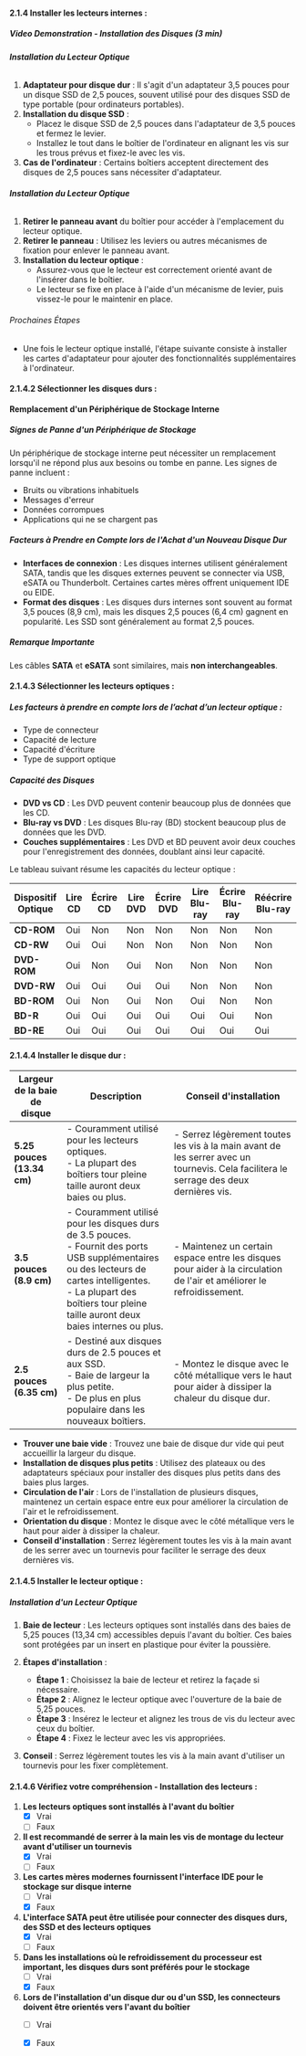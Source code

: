 
#### 2.1.4 Installer les lecteurs internes :

##### Video Demonstration - Installation des Disques (3 min)

###### **Installation du Lecteur Optique**
 
1. **Adaptateur pour disque dur** : Il s'agit d'un adaptateur 3,5 pouces pour un disque SSD de 2,5 pouces, souvent utilisé pour des disques SSD de type portable (pour ordinateurs portables).
2. **Installation du disque SSD** :
   - Placez le disque SSD de 2,5 pouces dans l'adaptateur de 3,5 pouces et fermez le levier.
   - Installez le tout dans le boîtier de l'ordinateur en alignant les vis sur les trous prévus et fixez-le avec les vis.
3. **Cas de l'ordinateur** : Certains boîtiers acceptent directement des disques de 2,5 pouces sans nécessiter d'adaptateur.

###### **Installation du Lecteur Optique**

1. **Retirer le panneau avant** du boîtier pour accéder à l'emplacement du lecteur optique.
2. **Retirer le panneau** : Utilisez les leviers ou autres mécanismes de fixation pour enlever le panneau avant.
3. **Installation du lecteur optique** :
   - Assurez-vous que le lecteur est correctement orienté avant de l'insérer dans le boîtier.
   - Le lecteur se fixe en place à l'aide d'un mécanisme de levier, puis vissez-le pour le maintenir en place.

###### Prochaines Étapes

- Une fois le lecteur optique installé, l'étape suivante consiste à installer les cartes d'adaptateur pour ajouter des fonctionnalités supplémentaires à l'ordinateur.

#### 2.1.4.2 Sélectionner les disques durs :

**Remplacement d'un Périphérique de Stockage Interne**

##### Signes de Panne d'un Périphérique de Stockage

Un périphérique de stockage interne peut nécessiter un remplacement lorsqu'il ne répond plus aux besoins ou tombe en panne. Les signes de panne incluent :

- Bruits ou vibrations inhabituels
- Messages d'erreur
- Données corrompues
- Applications qui ne se chargent pas

##### Facteurs à Prendre en Compte lors de l'Achat d'un Nouveau Disque Dur

- **Interfaces de connexion** : Les disques internes utilisent généralement SATA, tandis que les disques externes peuvent se connecter via USB, eSATA ou Thunderbolt. Certaines cartes mères offrent uniquement IDE ou EIDE.
- **Format des disques** : Les disques durs internes sont souvent au format 3,5 pouces (8,9 cm), mais les disques 2,5 pouces (6,4 cm) gagnent en popularité. Les SSD sont généralement au format 2,5 pouces.

##### Remarque Importante
Les câbles **SATA** et **eSATA** sont similaires, mais **non interchangeables**.

#### 2.1.4.3 Sélectionner les lecteurs optiques :

##### Les facteurs à prendre en compte lors de l’achat d’un lecteur optique :

-  Type de connecteur
- Capacité de lecture
- Capacité d'écriture
- Type de support optique

##### Capacité des Disques

- **DVD vs CD** : Les DVD peuvent contenir beaucoup plus de données que les CD.
- **Blu-ray vs DVD** : Les disques Blu-ray (BD) stockent beaucoup plus de données que les DVD.
- **Couches supplémentaires** : Les DVD et BD peuvent avoir deux couches pour l'enregistrement des données, doublant ainsi leur capacité.

Le tableau suivant résume les capacités du lecteur optique : 

| **Dispositif Optique** | **Lire CD** | **Écrire CD** | **Lire DVD** | **Écrire DVD** | **Lire Blu-ray** | **Écrire Blu-ray** | **Réécrire Blu-ray** |
|------------------------|-------------|---------------|--------------|----------------|------------------|--------------------|----------------------|
| **CD-ROM**             | Oui         | Non           | Non          | Non            | Non              | Non                | Non                  |
| **CD-RW**              | Oui         | Oui           | Non          | Non            | Non              | Non                | Non                  |
| **DVD-ROM**            | Oui         | Non           | Oui          | Non            | Non              | Non                | Non                  |
| **DVD-RW**             | Oui         | Oui           | Oui          | Oui            | Non              | Non                | Non                  |
| **BD-ROM**             | Oui         | Non           | Oui          | Non            | Oui              | Non                | Non                  |
| **BD-R**               | Oui         | Oui           | Oui          | Oui            | Oui              | Oui                | Non                  |
| **BD-RE**              | Oui         | Oui           | Oui          | Oui            | Oui              | Oui                | Oui                  |
#### 2.1.4.4 Installer le disque dur :

| **Largeur de la baie de disque** | **Description**                                                                                                                                                                                                                   | **Conseil d'installation**                                                                                                             |
| -------------------------------- | --------------------------------------------------------------------------------------------------------------------------------------------------------------------------------------------------------------------------------- | -------------------------------------------------------------------------------------------------------------------------------------- |
| **5.25 pouces (13.34 cm)**       | - Couramment utilisé pour les lecteurs optiques.<br>- La plupart des boîtiers tour pleine taille auront deux baies ou plus.                                                                                                       | - Serrez légèrement toutes les vis à la main avant de les serrer avec un tournevis. Cela facilitera le serrage des deux dernières vis. |
| **3.5 pouces (8.9 cm)**          | - Couramment utilisé pour les disques durs de 3.5 pouces.<br>- Fournit des ports USB supplémentaires ou des lecteurs de cartes intelligentes.<br>- La plupart des boîtiers tour pleine taille auront deux baies internes ou plus. | - Maintenez un certain espace entre les disques pour aider à la circulation de l'air et améliorer le refroidissement.                  |
| **2.5 pouces (6.35 cm)**         | - Destiné aux disques durs de 2.5 pouces et aux SSD.<br>- Baie de largeur la plus petite.<br>- De plus en plus populaire dans les nouveaux boîtiers.                                                                              | - Montez le disque avec le côté métallique vers le haut pour aider à dissiper la chaleur du disque dur.                                |

- **Trouver une baie vide** : Trouvez une baie de disque dur vide qui peut accueillir la largeur du disque.
- **Installation de disques plus petits** : Utilisez des plateaux ou des adaptateurs spéciaux pour installer des disques plus petits dans des baies plus larges.
- **Circulation de l'air** : Lors de l'installation de plusieurs disques, maintenez un certain espace entre eux pour améliorer la circulation de l'air et le refroidissement.
- **Orientation du disque** : Montez le disque avec le côté métallique vers le haut pour aider à dissiper la chaleur.
- **Conseil d'installation** : Serrez légèrement toutes les vis à la main avant de les serrer avec un tournevis pour faciliter le serrage des deux dernières vis.

#### 2.1.4.5 Installer le lecteur optique :

##### Installation d'un Lecteur Optique

1. **Baie de lecteur** : Les lecteurs optiques sont installés dans des baies de 5,25 pouces (13,34 cm) accessibles depuis l'avant du boîtier. Ces baies sont protégées par un insert en plastique pour éviter la poussière.

2. **Étapes d'installation** :
   - **Étape 1** : Choisissez la baie de lecteur et retirez la façade si nécessaire.
   - **Étape 2** : Alignez le lecteur optique avec l'ouverture de la baie de 5,25 pouces.
   - **Étape 3** : Insérez le lecteur et alignez les trous de vis du lecteur avec ceux du boîtier.
   - **Étape 4** : Fixez le lecteur avec les vis appropriées.

3. **Conseil** : Serrez légèrement toutes les vis à la main avant d'utiliser un tournevis pour les fixer complètement.

#### 2.1.4.6 Vérifiez votre compréhension - Installation des lecteurs : 

1. **Les lecteurs optiques sont installés à l'avant du boîtier**
   - [x] Vrai
   - [ ] Faux

2. **Il est recommandé de serrer à la main les vis de montage du lecteur avant d'utiliser un tournevis**
   - [x] Vrai
   - [ ] Faux

3. **Les cartes mères modernes fournissent l'interface IDE pour le stockage sur disque interne**
   - [ ] Vrai
   - [x] Faux

4. **L'interface SATA peut être utilisée pour connecter des disques durs, des SSD et des lecteurs optiques**
   - [x] Vrai
   - [ ] Faux

5. **Dans les installations où le refroidissement du processeur est important, les disques durs sont préférés pour le stockage**
   - [ ] Vrai
   - [x] Faux

6. **Lors de l'installation d'un disque dur ou d'un SSD, les connecteurs doivent être orientés vers l'avant du boîtier**
   - [ ] Vrai
   - [x] Faux

